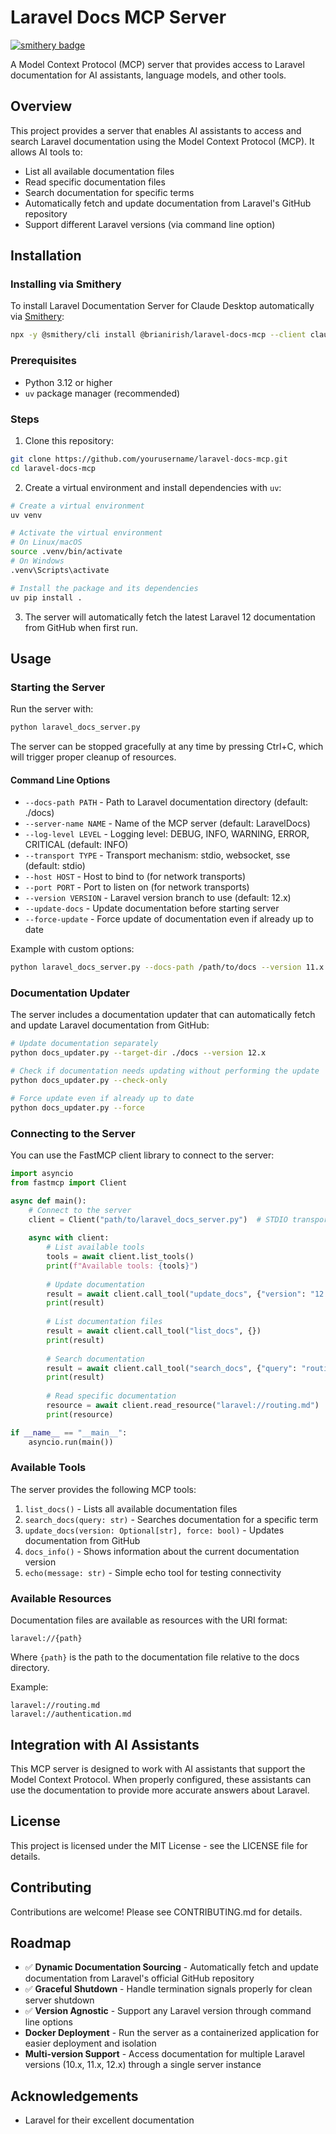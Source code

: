 # Laravel Docs MCP Server
[![smithery badge](https://smithery.ai/badge/@brianirish/laravel-docs-mcp)](https://smithery.ai/server/@brianirish/laravel-docs-mcp)

A Model Context Protocol (MCP) server that provides access to Laravel documentation for AI assistants, language models, and other tools.

## Overview

This project provides a server that enables AI assistants to access and search Laravel documentation using the Model Context Protocol (MCP). It allows AI tools to:

- List all available documentation files
- Read specific documentation files
- Search documentation for specific terms
- Automatically fetch and update documentation from Laravel's GitHub repository
- Support different Laravel versions (via command line option)

## Installation

### Installing via Smithery

To install Laravel Documentation Server for Claude Desktop automatically via [Smithery](https://smithery.ai/server/@brianirish/laravel-docs-mcp):

```bash
npx -y @smithery/cli install @brianirish/laravel-docs-mcp --client claude
```

### Prerequisites

- Python 3.12 or higher
- `uv` package manager (recommended)

### Steps

1. Clone this repository:

```bash
git clone https://github.com/yourusername/laravel-docs-mcp.git
cd laravel-docs-mcp
```

2. Create a virtual environment and install dependencies with `uv`:

```bash
# Create a virtual environment
uv venv

# Activate the virtual environment
# On Linux/macOS
source .venv/bin/activate
# On Windows
.venv\Scripts\activate

# Install the package and its dependencies
uv pip install .
```

3. The server will automatically fetch the latest Laravel 12 documentation from GitHub when first run.

## Usage

### Starting the Server

Run the server with:

```bash
python laravel_docs_server.py
```

The server can be stopped gracefully at any time by pressing Ctrl+C, which will trigger proper cleanup of resources.

#### Command Line Options

- `--docs-path PATH` - Path to Laravel documentation directory (default: ./docs)
- `--server-name NAME` - Name of the MCP server (default: LaravelDocs)
- `--log-level LEVEL` - Logging level: DEBUG, INFO, WARNING, ERROR, CRITICAL (default: INFO)
- `--transport TYPE` - Transport mechanism: stdio, websocket, sse (default: stdio)
- `--host HOST` - Host to bind to (for network transports)
- `--port PORT` - Port to listen on (for network transports)
- `--version VERSION` - Laravel version branch to use (default: 12.x)
- `--update-docs` - Update documentation before starting server
- `--force-update` - Force update of documentation even if already up to date

Example with custom options:

```bash
python laravel_docs_server.py --docs-path /path/to/docs --version 11.x --update-docs --log-level DEBUG --transport websocket --host localhost --port 8000
```

### Documentation Updater

The server includes a documentation updater that can automatically fetch and update Laravel documentation from GitHub:

```bash
# Update documentation separately
python docs_updater.py --target-dir ./docs --version 12.x

# Check if documentation needs updating without performing the update
python docs_updater.py --check-only

# Force update even if already up to date
python docs_updater.py --force
```

### Connecting to the Server

You can use the FastMCP client library to connect to the server:

```python
import asyncio
from fastmcp import Client

async def main():
    # Connect to the server
    client = Client("path/to/laravel_docs_server.py")  # STDIO transport
    
    async with client:
        # List available tools
        tools = await client.list_tools()
        print(f"Available tools: {tools}")
        
        # Update documentation
        result = await client.call_tool("update_docs", {"version": "12.x"})
        print(result)
        
        # List documentation files
        result = await client.call_tool("list_docs", {})
        print(result)
        
        # Search documentation
        result = await client.call_tool("search_docs", {"query": "routing"})
        print(result)
        
        # Read specific documentation
        resource = await client.read_resource("laravel://routing.md")
        print(resource)

if __name__ == "__main__":
    asyncio.run(main())
```

### Available Tools

The server provides the following MCP tools:

1. `list_docs()` - Lists all available documentation files
2. `search_docs(query: str)` - Searches documentation for a specific term
3. `update_docs(version: Optional[str], force: bool)` - Updates documentation from GitHub
4. `docs_info()` - Shows information about the current documentation version
5. `echo(message: str)` - Simple echo tool for testing connectivity

### Available Resources

Documentation files are available as resources with the URI format:

```
laravel://{path}
```

Where `{path}` is the path to the documentation file relative to the docs directory.

Example:
```
laravel://routing.md
laravel://authentication.md
```

## Integration with AI Assistants

This MCP server is designed to work with AI assistants that support the Model Context Protocol. When properly configured, these assistants can use the documentation to provide more accurate answers about Laravel.

## License

This project is licensed under the MIT License - see the LICENSE file for details.

## Contributing

Contributions are welcome! Please see CONTRIBUTING.md for details.

## Roadmap

- ✅ **Dynamic Documentation Sourcing** - Automatically fetch and update documentation from Laravel's official GitHub repository
- ✅ **Graceful Shutdown** - Handle termination signals properly for clean server shutdown
- ✅ **Version Agnostic** - Support any Laravel version through command line options
- **Docker Deployment** - Run the server as a containerized application for easier deployment and isolation
- **Multi-version Support** - Access documentation for multiple Laravel versions (10.x, 11.x, 12.x) through a single server instance

## Acknowledgements

- Laravel for their excellent documentation
